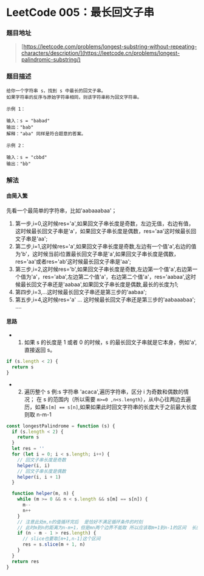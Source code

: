 # LeetCode 005：最长回文子串

### 题目地址

> [https://leetcode.com/problems/longest-substring-without-repeating-characters/description/](https://leetcode.cn/problems/longest-palindromic-substring/)

### 题目描述

```
给你一个字符串 s，找到 s 中最长的回文子串。
如果字符串的反序与原始字符串相同，则该字符串称为回文字符串。

示例 1：

输入：s = "babad"
输出："bab"
解释："aba" 同样是符合题意的答案。

示例 2：

输入：s = "cbbd"
输出："bb"
```

### 解法
#### 由简入繁
先看一个最简单的字符串，比如'aabaaabaa'； 
1. 第一步,i=0,这时候res='a',如果回文子串长度是奇数，左边无值，右边有值，这时候最长回文子串是'a'，如果回文子串长度是偶数，res='aa'这时候最长回文子串是'aa';
2. 第二步,i=1,这时候res='a',如果回文子串长度是奇数,左边有一个值'a',右边的值为'b'，这时候当前i位置最长回文子串是'a',如果回文子串长度是偶数，res='aa'或者res='ab'这时候最长回文子串是'aa';
3. 第三步,i=2,这时候res='b',如果回文子串长度是奇数,左边第一个值'a',右边第一个值为'a'，res='aba',左边第二个值'a'，右边第二个值'a'，res='aabaa',这时候最长回文子串还是'aabaa',如果回文子串长度是偶数,最长的长度为1;
4. 第四步,i=3,...这时候最长回文子串还是第三步的'aabaa';
5. 第五步,i=4,这时候res='a' ... 这时候最长回文子串还是第三步的'aabaaabaa';
....

#### 思路


- 1. 如果 s 的长度是 1 或者 0 的时候，s 的最长回文子串就是它本身，例如'a',直接返回 s。

```javascript
if (s.length < 2) {
  return s
}
```

- 2. 遍历整个 s
  例:s 字符串 'acaca',遍历字符串，区分 i 为奇数和偶数的情况；
  在 s 的范围内（所以需要 `m>=0 ,n<s.length`），从中心往两边去遍历，如果`s[m] == s[n]`,如果如果此时回文字符串的长度大于之前最大长度则取 n-m-1

```javascript
const longestPalindrome = function (s) {
  if (s.length < 2) {
    return s
  }
  let res = ''
  for (let i = 0; i < s.length; i++) {
    // 回文子串长度是奇数
    helper(i, i)
    // 回文子串长度是偶数
    helper(i, i + 1)
  }

  function helper(m, n) {
    while (m >= 0 && n < s.length && s[m] == s[n]) {
      m--
      n++
    }
    // 注意此处m,n的值循环完后  是恰好不满足循环条件的时刻
    // 此时m到n的距离为n-m+1，但是mn两个边界不能取 所以应该取m+1到n-1的区间  长度是n-m-1
    if (n - m - 1 > res.length) {
      // slice也要取[m+1,n-1]这个区间
      res = s.slice(m + 1, n)
    }
  }
  return res
}
```
